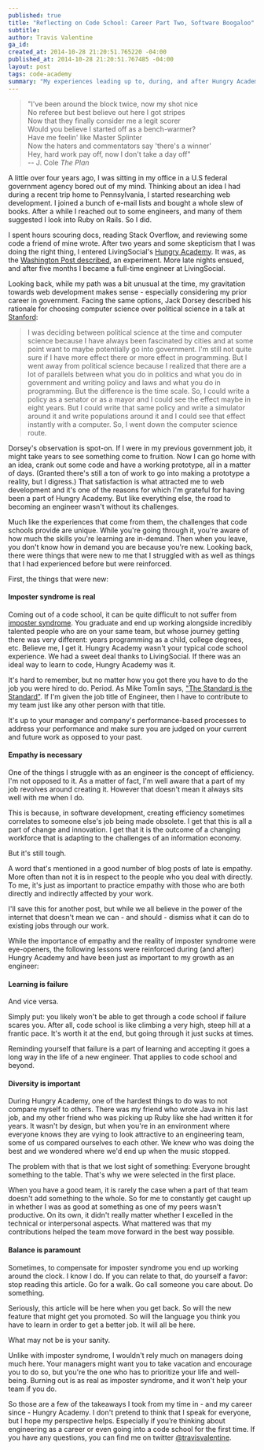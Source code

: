 ```yaml
---
published: true
title: "Reflecting on Code School: Career Part Two, Software Boogaloo"
subtitle:
author: Travis Valentine
ga_id:
created_at: 2014-10-28 21:20:51.765220 -04:00
published_at: 2014-10-28 21:20:51.767485 -04:00
layout: post
tags: code-academy
summary: "My experiences leading up to, during, and after Hungry Academy, the code school I attended."
---
```


>"I've been around the block twice, now my shot nice  
>No referee but best believe out here I got stripes  
>Now that they finally consider me a legit scorer  
>Would you believe I started off as a bench-warmer?  
>Have me feelin' like Master Splinter  
>Now the haters and commentators say 'there's a winner'  
>Hey, hard work pay off, now I don't take a day off"  
>-- J. Cole _The Plan_

A little over four years ago, I was sitting in my office in a U.S federal government agency bored out of my mind. Thinking about an idea I had during a recent trip home to Pennsylvania, I started researching web development. I joined a bunch of e-mail lists and bought a whole slew of books. After a while I reached out to some engineers, and many of them suggested I look into Ruby on Rails. So I did.

I spent hours scouring docs, reading Stack Overflow, and reviewing some code a friend of mine wrote. After two years and some skepticism that I was doing the right thing, I entered LivingSocial's [Hungry Academy](http://www.hungryacademy.com/). It was, as the [Washington Post described](http://www.washingtonpost.com/business/capitalbusiness/with-hungry-academy-livingsocial-aims-to-build-its-own-techies/2012/07/29/gJQAH5Q2IX_story.html), an experiment. More late nights ensued, and after five months I became a full-time engineer at LivingSocial.

Looking back, while my path was a bit unusual at the time, my gravitation towards web development makes sense - especially considering my prior career in government. Facing the same options, Jack Dorsey described his rationale for choosing computer science over political science in a talk at [Stanford](http://ecorner.stanford.edu/authorMaterialInfo.html?mid=2637):

> I was deciding between political science at the time and computer science because I have always been fascinated by cities and at some point want to maybe potentially go into government. I'm still not quite sure if I have more effect there or more effect in programming. But I went away from political science because I realized that there are a lot of parallels between what you do in politics and what you do in government and writing policy and laws and what you do in programming. But the difference is the time scale. So, I could write a policy as a senator or as a mayor and I could see the effect maybe in eight years. But I could write that same policy and write a simulator around it and write populations around it and I could see that effect instantly with a computer. So, I went down the computer science route.

Dorsey's observation is spot-on. If I were in my previous government job, it might take years to see something come to fruition. Now I can go home with an idea, crank out some code and have a working prototype, all in a matter of days. (Granted there's still a ton of work to go into making a prototype a reality, but I digress.) That satisfaction is what attracted me to web development and it's one of the reasons for which I'm grateful for having been a part of Hungry Academy. But like everything else, the road to becoming an engineer wasn't without its challenges.

Much like the experiences that come from them, the challenges that code schools provide are unique. While you're going through it, you're aware of how much the skills you're learning are in-demand. Then when you leave, you don't know how in demand you are because you're new. Looking back, there were things that were new to me that I struggled with as well as things that I had experienced before but were reinforced.

First, the things that were new:

#### Imposter syndrome is real

Coming out of a code school, it can be quite difficult to not suffer from [imposter syndrome](http://en.wikipedia.org/wiki/Impostor_syndrome). You graduate and end up working alongside incredibly talented people who are on your same team, but whose journey getting there was very different: years programming as a child, college degrees, etc. Believe me, I get it. Hungry Academy wasn't your typical code school experience. We had a sweet deal thanks to LivingSocial. If there was an ideal way to learn to code, Hungry Academy was it.

It's hard to remember, but no matter how you got there you have to do the job you were hired to do. Period. As Mike Tomlin says, ["The Standard is the Standard"](http://www.behindthesteelcurtain.com/2013/8/12/4613342/mike-tomlin-the-standard-is-the-standard-sign-locker-room-tight-ends-depth-chart). If I'm given the job title of Engineer, then I have to contribute to my team just like any other person with that title.

It's up to your manager and company's performance-based processes to address your performance and make sure you are judged on your current and future work as opposed to your past.

#### Empathy is necessary

One of the things I struggle with as an engineer is the concept of efficiency. I'm not opposed to it. As a matter of fact, I'm well aware that a part of my job revolves around creating it. However that doesn't mean it always sits well with me when I do.

This is because, in software development, creating efficiency sometimes correlates to someone else's job being made obsolete. I get that this is all a part of change and innovation. I get that it is the outcome of a changing workforce that is adapting to the challenges of an information economy.

But it's still tough.

A word that's mentioned in a good number of blog posts of late is empathy. More often than not it is in respect to the people who you deal with directly. To me, it's just as important to practice empathy with those who are both directly and indirectly affected by your work.

I'll save this for another post, but while we all believe in the power of the internet that doesn't mean we can - and should - dismiss what it can do to existing jobs through our work.

While the importance of empathy and the reality of imposter syndrome were eye-openers, the following lessons were reinforced during (and after) Hungry Academy and have been just as important to my growth as an engineer:

#### Learning is failure

And vice versa.

Simply put: you likely won't be able to get through a code school if failure scares you. After all, code school is like climbing a very high, steep hill at a frantic pace. It's worth it at the end, but going through it just sucks at times.

Reminding yourself that failure is a part of learning and accepting it goes a long way in the life of a new engineer. That applies to code school and beyond.

#### Diversity is important

During Hungry Academy, one of the hardest things to do was to not compare myself to others. There was my friend who wrote Java in his last job, and my other friend who was picking up Ruby like she had written it for years. It wasn't by design, but when you're in an environment where everyone knows they are vying to look attractive to an engineering team, some of us compared ourselves to each other. We knew who was doing the best and we wondered where we'd end up when the music stopped.

The problem with that is that we lost sight of something: Everyone brought something to the table. That's why we were selected in the first place.

When you have a good team, it is rarely the case when a part of that team doesn't add something to the whole. So for me to constantly get caught up in whether I was as good at something as one of my peers wasn't productive. On its own, it didn't really matter whether I excelled in the technical or interpersonal aspects. What mattered was that my contributions helped the team move forward in the best way possible.

#### Balance is paramount

Sometimes, to compensate for imposter syndrome you end up working around the clock. I know I do. If you can relate to that, do yourself a favor: stop reading this article. Go for a walk. Go call someone you care about. Do something.

Seriously, this article will be here when you get back. So will the new feature that might get you promoted. So will the language you think you have to learn in order to get a better job. It will all be here.

What may not be is your sanity.

Unlike with imposter syndrome, I wouldn't rely much on managers doing much here. Your managers might want you to take vacation and encourage you to do so, but you're the one who has to prioritize your life and well-being. Burning out is as real as imposter syndrome, and it won't help your team if you do.

So those are a few of the takeaways I took from my time in - and my career since - Hungry Academy. I don't pretend to think that I speak for everyone, but I hope my perspective helps. Especially if you’re thinking about engineering as a career or even going into a code school for the first time. If you have any questions, you can find me on twitter <a href="https://twitter.com/travisvalentine">@travisvalentine</a>.
